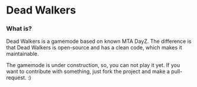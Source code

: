 Dead Walkers
==

### What is?
Dead Walkers is a gamemode based on known MTA DayZ. The difference is that Dead Walkers is open-source and has a clean code, which makes it maintainable.

The gamemode is under construction, so, you can not play it yet. If you want to contribute with something, just fork the project and make a pull-request. :)